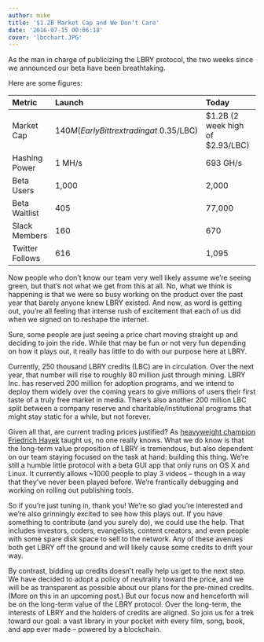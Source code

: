 ```yaml
---
author: mike
title: '$1.2B Market Cap and We Don’t Care'
date: '2016-07-15 00:06:18'
cover: 'lbcchart.JPG'
---
```


As the man in charge of publicizing the LBRY protocol, the two weeks since we announced our beta have been breathtaking.

Here are some figures:

Metric            | Launch                                      | Today                            | % Growth
:---              | :---                                        | :---                             | :---
Market Cap        | $140M (Early Bittrex trading at ~$0.35/LBC) | $1.2B (2 week high of $2.93/LBC) | 857%
Hashing Power     | 1 MH/s                                      | 693 GH/s                         | 693,000%
Beta Users        | 1,000                                       | 2,000                            | 100%
Beta Waitlist     | 405                                         | 77,000                           | 1,900%
Slack Members     | 160                                         | 670                              | 418%
Twitter Follows | 616                                         | 1,095                            | 77%


Now people who don’t know our team very well likely assume we’re seeing green, but that’s not what we get from this at all. No, what we think is happening is that we were so busy working on the product over the past year that barely anyone knew LBRY existed. And now, as word is getting out, you’re all feeling that intense rush of excitement that each of us did when we signed on to reshape the internet.

Sure, some people are just seeing a price chart moving straight up and deciding to join the ride. While that may be fun or not very fun depending on how it plays out, it really has little to do with our purpose here at LBRY.

Currently, 250 thousand LBRY credits (LBC) are in circulation. Over the next year, that number will rise to roughly 80 million just through mining. LBRY Inc. has reserved 200 million for adoption programs, and we intend to deploy them widely over the coming years to give millions of users their first taste of a truly free market in media. There’s also another 200 million LBC split between a company reserve and charitable/institutional programs that might stay static for a while, but not forever.

Given all that, are current trading prices justified? As [heavyweight champion Friedrich Hayek](lbry://keynesvhayek) taught us, no one really knows. What we do know is that the long-term value proposition of LBRY is tremendous, but also dependent on our team staying focused on the task at hand: building this thing. We’re still a humble little protocol with a beta GUI app that only runs on OS X and Linux. It currently allows ~1000 people to play 3 videos – though in a way that they’ve never been played before. We’re frantically debugging and working on rolling out publishing tools.

So if you’re just tuning in, thank you! We’re so glad you’re interested and we’re also grinningly excited to see how this plays out. If you have something to contribute (and you surely do), we could use the help. That includes investors, coders, evangelists, content creators, and even people with some spare disk space to sell to the network. Any of these avenues both get LBRY off the ground and will likely cause some credits to drift your way.

By contrast, bidding up credits doesn’t really help us get to the next step. We have decided to adopt a policy of neutrality toward the price, and we will be as transparent as possible about our plans for the pre-mined credits. (More on this in an upcoming post.) But our focus now and henceforth will be on the long-term value of the LBRY protocol. Over the long-term, the interests of LBRY and the holders of credits are aligned. So join us for a trek toward our goal: a vast library in your pocket with every film, song, book, and app ever made – powered by a blockchain.
